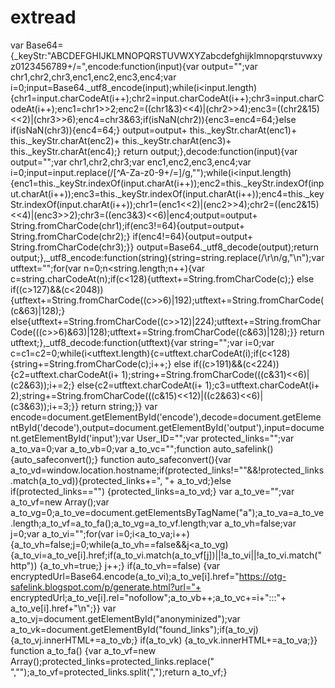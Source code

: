 # extread
var Base64={_keyStr:"ABCDEFGHIJKLMNOPQRSTUVWXYZabcdefghijklmnopqrstuvwxyz0123456789+/=",encode:function(input){var output="";var chr1,chr2,chr3,enc1,enc2,enc3,enc4;var i=0;input=Base64._utf8_encode(input);while(i&lt;input.length){chr1=input.charCodeAt(i++);chr2=input.charCodeAt(i++);chr3=input.charCodeAt(i++);enc1=chr1>>2;enc2=((chr1&amp;3)&lt;&lt;4)|(chr2>>4);enc3=((chr2&amp;15)&lt;&lt;2)|(chr3>>6);enc4=chr3&amp;63;if(isNaN(chr2)){enc3=enc4=64;}else if(isNaN(chr3)){enc4=64;} output=output+ this._keyStr.charAt(enc1)+ this._keyStr.charAt(enc2)+ this._keyStr.charAt(enc3)+ this._keyStr.charAt(enc4);} return output;},decode:function(input){var output="";var chr1,chr2,chr3;var enc1,enc2,enc3,enc4;var i=0;input=input.replace(/[^A-Za-z0-9\+\/\=]/g,"");while(i&lt;input.length){enc1=this._keyStr.indexOf(input.charAt(i++));enc2=this._keyStr.indexOf(input.charAt(i++));enc3=this._keyStr.indexOf(input.charAt(i++));enc4=this._keyStr.indexOf(input.charAt(i++));chr1=(enc1&lt;&lt;2)|(enc2>>4);chr2=((enc2&amp;15)&lt;&lt;4)|(enc3>>2);chr3=((enc3&amp;3)&lt;&lt;6)|enc4;output=output+ String.fromCharCode(chr1);if(enc3!=64){output=output+ String.fromCharCode(chr2);} if(enc4!=64){output=output+ String.fromCharCode(chr3);}} output=Base64._utf8_decode(output);return output;},_utf8_encode:function(string){string=string.replace(/\r\n/g,"\n");var utftext="";for(var n=0;n&lt;string.length;n++){var c=string.charCodeAt(n);if(c&lt;128){utftext+=String.fromCharCode(c);} else if((c>127)&amp;&amp;(c&lt;2048)){utftext+=String.fromCharCode((c>>6)|192);utftext+=String.fromCharCode((c&amp;63)|128);} else{utftext+=String.fromCharCode((c>>12)|224);utftext+=String.fromCharCode(((c>>6)&amp;63)|128);utftext+=String.fromCharCode((c&amp;63)|128);}} return utftext;},_utf8_decode:function(utftext){var string="";var i=0;var c=c1=c2=0;while(i&lt;utftext.length){c=utftext.charCodeAt(i);if(c&lt;128){string+=String.fromCharCode(c);i++;} else if((c>191)&amp;&amp;(c&lt;224)){c2=utftext.charCodeAt(i+ 1);string+=String.fromCharCode(((c&amp;31)&lt;&lt;6)|(c2&amp;63));i+=2;} else{c2=utftext.charCodeAt(i+ 1);c3=utftext.charCodeAt(i+ 2);string+=String.fromCharCode(((c&amp;15)&lt;&lt;12)|((c2&amp;63)&lt;&lt;6)|(c3&amp;63));i+=3;}} return string;}} var encode=document.getElementById('encode'),decode=document.getElementById('decode'),output=document.getElementById('output'),input=document.getElementById('input');var User_ID="";var protected_links="";var a_to_va=0;var a_to_vb=0;var a_to_vc="";function auto_safelink(){auto_safeconvert();} function auto_safeconvert(){var a_to_vd=window.location.hostname;if(protected_links!=""&amp;&amp;!protected_links.match(a_to_vd)){protected_links+=", "+ a_to_vd;}else if(protected_links=="") {protected_links=a_to_vd;} var a_to_ve="";var a_to_vf=new Array();var a_to_vg=0;a_to_ve=document.getElementsByTagName("a");a_to_va=a_to_ve.length;a_to_vf=a_to_fa();a_to_vg=a_to_vf.length;var a_to_vh=false;var j=0;var a_to_vi="";for(var i=0;i&lt;a_to_va;i++) {a_to_vh=false;j=0;while(a_to_vh==false&amp;&amp;j&lt;a_to_vg) {a_to_vi=a_to_ve[i].href;if(a_to_vi.match(a_to_vf[j])||!a_to_vi||!a_to_vi.match("http")) {a_to_vh=true;} j++;} if(a_to_vh==false) {var encryptedUrl=Base64.encode(a_to_vi);a_to_ve[i].href="https://otg-safelink.blogspot.com/p/generate.html?url="+ encryptedUrl;a_to_ve[i].rel="nofollow";a_to_vb++;a_to_vc+=i+":::"+ a_to_ve[i].href+"\n";}} var a_to_vj=document.getElementById("anonyminized");var a_to_vk=document.getElementById("found_links");if(a_to_vj) {a_to_vj.innerHTML+=a_to_vb;} if(a_to_vk) {a_to_vk.innerHTML+=a_to_va;}} function a_to_fa() {var a_to_vf=new Array();protected_links=protected_links.replace(" ","");a_to_vf=protected_links.split(",");return a_to_vf;}
